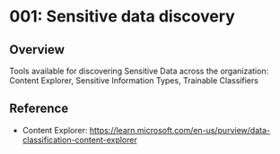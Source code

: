 # 001: Sensitive data discovery

## Overview

Tools available for discovering Sensitive Data across the organization: Content Explorer, Sensitive Information Types, Trainable Classifiers

## Reference

* Content Explorer: https://learn.microsoft.com/en-us/purview/data-classification-content-explorer

